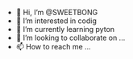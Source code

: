 - 👋 Hi, I’m @SWEETBONG
- 👀 I’m interested in codig
- 🌱 I’m currently learning pyton
- 💞️ I’m looking to collaborate on ...
- 📫 How to reach me ...

<!---
SWEETBONG/SWEETBONG is a ✨ special ✨ repository because its `README.md` (this file) appears on your GitHub profile.
You can click the Preview link to take a look at your changes.
--->
